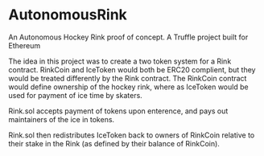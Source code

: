 # AutonomousRink
An Autonomous Hockey Rink proof of concept. A Truffle project built for Ethereum

The idea in this project was to create a two token system for a Rink contract. RinkCoin and IceToken would both be
ERC20 complient, but they would be treated differently by the Rink contract. The RinkCoin contract would define
ownership of the hockey rink, where as IceToken would be used for payment of ice time by skaters.

Rink.sol accepts payment of tokens upon enterence, and pays out maintainers of the ice in tokens.

Rink.sol then redistributes IceToken back to owners of RinkCoin relative to their stake in the Rink (as defined by 
their balance of RinkCoin).

